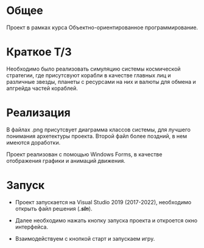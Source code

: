 # Общее
Проект в рамках курса Объектно-ориентированное программирование.
# Краткое Т/З
Необходимо было реализовать симуляцию системы космической стратегии, где присутсвуют корабли в качестве главных лиц и различные звезды, планеты с ресурсами на них и валюты для обмена и апгрейда частей кораблей.
# Реализация
В файлах .png присутсвует диаграмма классов системы, для лучшего понимания архетектуры проекта. Второй файл более поздний, в нем имеются доработки.

Проект реализован с помощью Windows Forms, в качестве отображения графики и анимаций движения.
# Запуск
- Проект запускается на Visual Studio 2019 (2017-2022), необходимо открыть файл решения (***.sln***). 

- Далее необходимо нажать кнопку запуска проекта и откроется окно интерфейса.

- Взаимодействуем с кнопкой старт и запускаем игру.